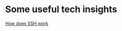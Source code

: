 # Some useful tech insights

[How does SSH work](https://github.com/awesome1888/tech-insights/blob/master/articles/ssh.md)
